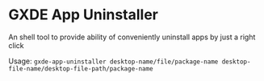 # GXDE App Uninstaller

An shell tool to provide ability of conveniently uninstall apps by just a right click

Usage:
`gxde-app-uninstaller desktop-name/file/package-name desktop-file-name/desktop-file-path/package-name`